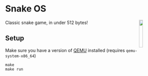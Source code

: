# Snake OS

<img src="https://strix.site/assets/snakeos.svg" align="right" width="15%" />

Classic snake game, in under 512 bytes!

## Setup 

Make sure you have a version of [QEMU](https://www.qemu.org/) installed (requires `qemu-system-x86_64`)

```
make
make run
```
